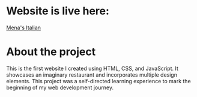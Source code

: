 # Website is live here: 
[Mena's Italian](https://mena-saleh.github.io/Mena-s-Italian/)
# About the project
This is the first website I created using HTML, CSS, and JavaScript. It showcases an imaginary restaurant and incorporates multiple design elements. This project was a self-directed learning experience to mark the beginning of my web development journey.
